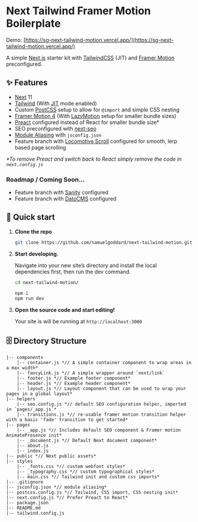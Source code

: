 # Next Tailwind Framer Motion Boilerplate
Demo: [https://sg-next-tailwind-motion.vercel.app/](https://sg-next-tailwind-motion.vercel.app/)

A simple [Next.js](https://nextjs.org/) starter kit with [TailwindCSS](https://tailwindcss.com/) (JIT) and [Framer Motion](https://www.framer.com/motion/) preconfigured.

## ✨ Features
- [Next](https://nextjs.org/) 11
- [Tailwind](https://tailwindcss.com/) (With [JIT](https://tailwindcss.com/docs/just-in-time-mode) mode enabled)
- Custom [PostCSS](https://postcss.org/) setup to allow for `@import` and simple CSS nesting
- [Framer Motion 4](https://www.framer.com/motion/) (With [LazyMotion](https://www.framer.com/api/motion/lazy-motion/) setup for smaller bundle sizes)
- [Preact](https://preactjs.com/) configured instead of React for smaller bundle size*
- SEO preconfigured with [next-seo](https://github.com/garmeeh/next-seo)
- [Module Aliasing](https://nextjs.org/docs/advanced-features/module-path-aliases) with `jsconfig.json`
- Feature branch with [Locomotive Scroll](https://locomotivemtl.github.io/locomotive-scroll/) configured for smooth, lerp based page scrolling

_*To remove Preact and switch back to React simply remove the code in `next.config.js`_

### Roadmap / Coming Soon...
- Feature branch with [Sanity](https://www.sanity.io/) configured
- Feature branch with [DatoCMS](https://www.datocms.com/) configured

## 🚀 Quick start

1.  **Clone the repo**

    ```sh
    git clone https://github.com/samuelgoddard/next-tailwind-motion.git
    ```

2.  **Start developing.**

    Navigate into your new site’s directory and install the local dependencies first, then run the dev command.

    ```sh
    cd next-tailwind-motion/
    
    npm i
    npm run dev
    ```

3.  **Open the source code and start editing!**

    Your site is will be running at `http://localhost:3000`

## 🗄 Directory Structure
```
|-- components
    |-- container.js *// A simple container component to wrap areas in a max width*
    |-- fancyLink.js *// A simple wrapper around `next/link`
    |-- footer.js *// Example footer component*
    |-- header.js *// Example header component*
    |-- layout.js *// Layout component that can be used to wrap your pages in a global layout*
|-- helpers
    |-- seo.config.js *// default SEO configuration helper, imported in `pages/_app.js`*
    |-- transitions.js *// re-usable framer motion transition helper with a basic 'fade' transition to get started*
|-- pages
    |-- _app.js *// Includes default SEO component & Framer motion AnimatePresence init*
    |-- _document.js *// Default Next document component*
    |-- about.js
    |-- index.js
|-- public *// Next public assets*
|-- styles
    |-- _fonts.css *// custom webfont styles*
    |-- _typography.css *// custom typographical styles*
    |-- main.css *// Tailwind init and custom css imports*
|-- .gitignore
|-- jsconfig.json *// module aliasing*
|-- postcss.config.js *// Tailwind, CSS import, CSS nesting init*
|-- next.config.js *// Prefer Preact to React*
|-- package.json
|-- README.md
|-- tailwind.config.js
```
